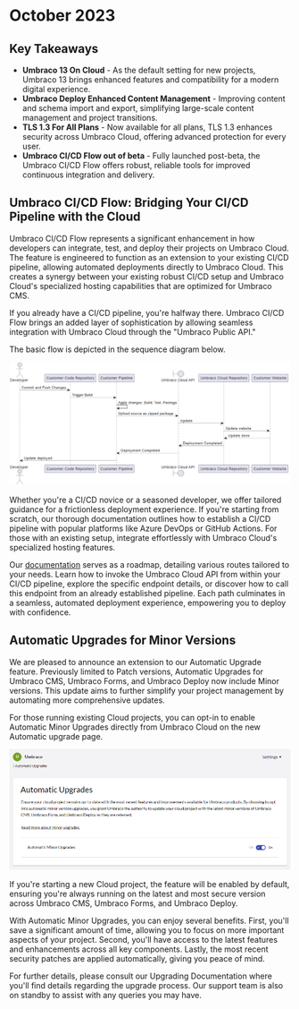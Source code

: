 # October 2023

## Key Takeaways

* **Umbraco 13 On Cloud**  - As the default setting for new projects, Umbraco 13 brings enhanced features and compatibility for a modern digital experience.
* **Umbraco Deploy Enhanced Content Management** - Improving content and schema import and export, simplifying large-scale content management and project transitions.
* **TLS 1.3 For All Plans** - Now available for all plans, TLS 1.3 enhances security across Umbraco Cloud, offering advanced protection for every user.
* **Umbraco CI/CD Flow out of beta**  - Fully launched post-beta, the Umbraco CI/CD Flow offers robust, reliable tools for improved continuous integration and delivery.

## Umbraco CI/CD Flow: Bridging Your CI/CD Pipeline with the Cloud

Umbraco CI/CD Flow represents a significant enhancement in how developers can integrate, test, and deploy their projects on Umbraco Cloud. The feature is engineered to function as an extension to your existing CI/CD pipeline, allowing automated deployments directly to Umbraco Cloud. This creates a synergy between your existing robust CI/CD setup and Umbraco Cloud's specialized hosting capabilities that are optimized for Umbraco CMS.

If you already have a CI/CD pipeline, you're halfway there. Umbraco CI/CD Flow brings an added layer of sophistication by allowing seamless integration with Umbraco Cloud through the "Umbraco Public API."

The basic flow is depicted in the sequence diagram below.

![Basic Flow](images/NewBasicFlow.png)

Whether you're a CI/CD novice or a seasoned developer, we offer tailored guidance for a frictionless deployment experience. If you're starting from scratch, our thorough documentation outlines how to establish a CI/CD pipeline with popular platforms like Azure DevOps or GitHub Actions. For those with an existing setup, integrate effortlessly with Umbraco Cloud's specialized hosting features.

Our [documentation](https://docs.umbraco.com/umbraco-cloud/set-up/project-settings/umbraco-cicd) serves as a roadmap, detailing various routes tailored to your needs. Learn how to invoke the Umbraco Cloud API from within your CI/CD pipeline, explore the specific endpoint details, or discover how to call this endpoint from an already established pipeline. Each path culminates in a seamless, automated deployment experience, empowering you to deploy with confidence.

## Automatic Upgrades for Minor Versions
We are pleased to announce an extension to our Automatic Upgrade feature. Previously limited to Patch versions, Automatic Upgrades for Umbraco CMS, Umbraco Forms, and Umbraco Deploy now include Minor versions. This update aims to further simplify your project management by automating more comprehensive updates.

For those running existing Cloud projects, you can opt-in to enable Automatic Minor Upgrades directly from Umbraco Cloud on the new Automatic upgrade page.

![Automatic Updates](images/Automatic-Updates-Minor.png)

If you're starting a new Cloud project, the feature will be enabled by default, ensuring you're always running on the latest and most secure version across Umbraco CMS, Umbraco Forms, and Umbraco Deploy.

With Automatic Minor Upgrades, you can enjoy several benefits. First, you'll save a significant amount of time, allowing you to focus on more important aspects of your project. Second, you'll have access to the latest features and enhancements across all key components. Lastly, the most recent security patches are applied automatically, giving you peace of mind.

For further details, please consult our Upgrading Documentation where you'll find details regarding the upgrade process. Our support team is also on standby to assist with any queries you may have.
